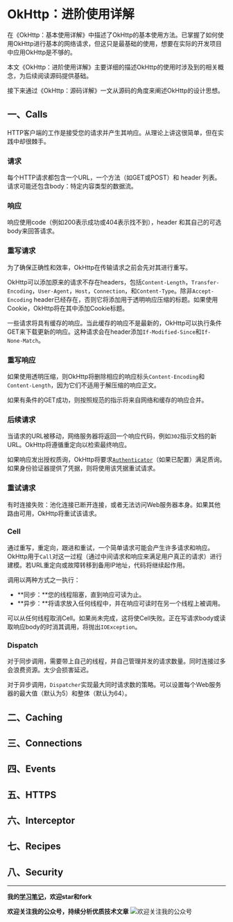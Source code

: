 # OkHttp：进阶使用详解

在《OkHttp：基本使用详解》中描述了OkHttp的基本使用方法。已掌握了如何使用OkHttp进行基本的网络请求，但这只是最基础的使用，想要在实际的开发项目中应用OkHttp是不够的。

本文《OkHttp：进阶使用详解》主要详细的描述OkHttp的使用时涉及到的相关概念，为后续阅读源码提供基础。

接下来通过《OkHttp：源码详解》一文从源码的角度来阐述OkHttp的设计思想。

## 一、Calls

HTTP客户端的工作是接受您的请求并产生其响应。从理论上讲这很简单，但在实践中却很棘手。

### 请求

每个HTTP请求都包含一个URL，一个方法（如GET或POST）和 header 列表。请求可能还包含body：特定内容类型的数据流。

### 响应

响应使用code（例如200表示成功或404表示找不到），header 和其自己的可选body来回答请求。

### 重写请求

为了确保正确性和效率，OkHttp在传输请求之前会先对其进行重写。

OkHttp可以添加原来的请求不存在headers，包括`Content-Length`，`Transfer-Encoding`，`User-Agent`，`Host`，`Connection`，和`Content-Type`。除非`Accept-Encoding` header已经存在，否则它将添加用于透明响应压缩的标题。如果使用Cookie，OkHttp将在其中添加Cookie标题。

一些请求将具有缓存的响应。当此缓存的响应不是最新的，OkHttp可以执行条件GET来下载更新的响应。这种请求会在header添加`If-Modified-Since`和`If-None-Match`。

### 重写响应

如果使用透明压缩，则OkHttp将删除相应的响应标头`Content-Encoding`和`Content-Length`，因为它们不适用于解压缩的响应正文。

如果有条件的GET成功，则按照规范的指示将来自网络和缓存的响应合并。

### 后续请求

当请求的URL被移动，网络服务器将返回一个响应代码，例如`302`指示文档的新URL。OkHttp将遵循重定向以检索最终响应。

如果响应发出授权质询，OkHttp将要求[`Authenticator`](http://square.github.io/okhttp/4.x/okhttp/okhttp3/-authenticator/)（如果已配置）满足质询。如果身份验证器提供了凭据，则将使用该凭据重试请求。

### 重试请求

有时连接失败：池化连接已断开连接，或者无法访问Web服务器本身。如果其他路由可用，OkHttp将重试该请求。

### Cell

通过重写，重定向，跟进和重试，一个简单请求可能会产生许多请求和响应。OkHttp用于`Call`对这一过程（通过中间请求和响应来满足用户真正的请求）进行建模。若URL重定向或故障转移到备用IP地址，代码将继续起作用。

调用以两种方式之一执行：

- **同步：**您的线程阻塞，直到响应可读为止。
- **异步：**将请求放入任何线程中，并在响应可读时在另一个线程上被调用。

可以从任何线程取消Cell。如果尚未完成，这将使Cell失败。正在写请求body或读取响应body的时消其调用，将抛出`IOException`。

### Dispatch

对于同步调用，需要带上自己的线程，并自己管理并发的请求数量。同时连接过多会浪费资源。太少会损害延迟。

对于异步调用，`Dispatcher`实现最大同时请求数的策略。可以设置每个Web服务器的最大值（默认为5）和整体（默认为64）。



## 二、Caching



## 三、Connections





## 四、Events



## 五、HTTPS





## 六、Interceptor



## 七、Recipes



## 八、Security











































---

**我的[学习笔记](https://github.com/zhangzhian/LearningNotes)，欢迎star和fork**

**欢迎关注我的公众号，持续分析优质技术文章**
![欢迎关注我的公众号](https://img-blog.csdnimg.cn/20190906092641631.jpg?x-oss-process=image/watermark,type_ZmFuZ3poZW5naGVpdGk,shadow_10,text_aHR0cHM6Ly9ibG9nLmNzZG4ubmV0L2JhaWR1XzMyMjM3NzE5,size_16,color_FFFFFF,t_70)